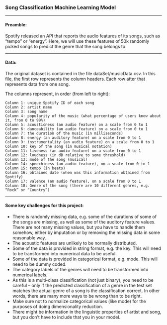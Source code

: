 ### Song Classification Machine Learning Model

---

#### Preamble:

Spotify released an API that reports the audio features of its songs, such as “tempo” or “energy”. Here, we will use these features of 50k randomly picked songs to predict the genre that the song belongs to.

---

#### Data:

The original dataset is contained in the file dataSet/musicData.csv. In this file, the first row represents the column headers. Each row after that represents data from one song.

The columns represent, in order (from left to right):

```
Column 1: unique Spotify ID of each song
Column 2: artist name
Column 3: song name
Column 4: popularity of the music (what percentage of users know about it, from 0 to 99%)
Column 5: acousticness (an audio feature) on a scale from 0 to 1
Column 6: danceability (an audio feature) on a scale from 0 to 1
Column 7: the duration of the music (in milliseconds)
Column 8: energy (an auditory feature) on a scale from 0 to 1
Column 9: instrumentality (an audio feature) on a scale from 0 to 1
Column 10: key of the song (in musical notation)
Column 11: liveness (an audio feature) on a scale from 0 to 1
Column 12: loudness (in dB relative to some threshold)
Column 13: mode of the song (musical)
Column 14: speechiness (an audio feature), on a scale from 0 to 1
Column 15: tempo (in beats)
Column 16: obtained date (when was this information obtained from Spotify)
Column 17: valence (an audio feature), on a scale from 0 to 1
Column 18: Genre of the song (there are 10 different genres, e.g. “Rock” or “Country”)
```

---

#### Some key challenges for this project:

- There is randomly missing data, e.g. some of the durations of some of the songs are missing, as well as some of the auditory feature values. There are not many missing values, but you have to handle them somehow, either by imputation or by removing the missing data in some reasonable way.
- The acoustic features are unlikely to be normally distributed.
- Some of the data is provided in string format, e.g. the key. This will need to be transformed into numerical data to be useful.
- Some of the data is provided in categorical format, e.g. mode. This will need to be dummy coded.
- The category labels of the genres will need to be transformed into numerical labels.
- As this is a multi-class classification (not just binary), you need to be careful – only if the predicted classification of a genre in the test set matches the actual genre of a song is the classification correct. In other words, there are many more ways to be wrong than to be right.
- Make sure not to normalize categorical values (like mode) for the purposes of doing dimensionality reduction.
- There might be information in the linguistic properties of artist and song, but you don’t have to include that you in your model.

```

```
